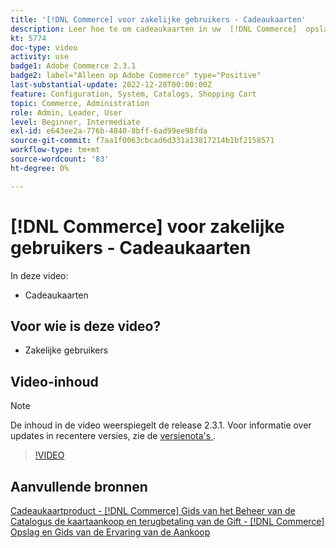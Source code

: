 ```yaml
---
title: '[!DNL Commerce] voor zakelijke gebruikers - Cadeaukaarten'
description: Leer hoe te om cadeaukaarten in uw  [!DNL Commerce]  opslag te omvatten.
kt: 5774
doc-type: video
activity: use
badge1: Adobe Commerce 2.3.1
badge2: label="Alleen op Adobe Commerce" type="Positive"
last-substantial-update: 2022-12-28T00:00:00Z
feature: Configuration, System, Catalogs, Shopping Cart
topic: Commerce, Administration
role: Admin, Leader, User
level: Beginner, Intermediate
exl-id: e643ee2a-776b-4840-8bff-6ad99ee98fda
source-git-commit: f7aa1f0063cbcad6d331a13817214b1bf2158571
workflow-type: tm+mt
source-wordcount: '83'
ht-degree: 0%

---
```


# [!DNL Commerce] voor zakelijke gebruikers - Cadeaukaarten

In deze video:

- Cadeaukaarten

## Voor wie is deze video?

- Zakelijke gebruikers

## Video-inhoud

>[!NOTE]
>
>De inhoud in de video weerspiegelt de release 2.3.1. Voor informatie over updates in recentere versies, zie de [ versienota&#39;s ](https://experienceleague.adobe.com/docs/commerce-operations/release/notes/overview.html?lang=nl-NL).

>[!VIDEO](https://video.tv.adobe.com/v/35959?quality=12&learn=on)

## Aanvullende bronnen

[ Cadeaukaartproduct -  [!DNL Commerce]  Gids van het Beheer van de Catalogus ](https://experienceleague.adobe.com/docs/commerce-admin/catalog/products/types/product-gift-card-create.html?lang=nl-NL)
[ de kaartaankoop en terugbetaling van de Gift -  [!DNL Commerce]  Opslag en Gids van de Ervaring van de Aankoop ](https://experienceleague.adobe.com/docs/commerce-admin/stores-sales/point-of-purchase/gift-cards/product-gift-card-workflow.html?lang=nl-NL)

